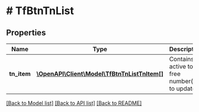 # # TfBtnTnList

## Properties

Name | Type | Description | Notes
------------ | ------------- | ------------- | -------------
**tn_item** | [**\OpenAPI\Client\Model\TfBtnTnListTnItem[]**](TfBtnTnListTnItem.md) | Contains active toll free number(s) to update |

[[Back to Model list]](../../README.md#models) [[Back to API list]](../../README.md#endpoints) [[Back to README]](../../README.md)
